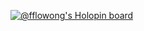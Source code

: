 [![@fflowong's Holopin board](https://holopin.me/fflowong)](https://holopin.io/@fflowong)

<!---
fflowong/fflowong is a ✨ special ✨ repository because its `README.md` (this file) appears on your GitHub profile.
You can click the Preview link to take a look at your changes.
--->
